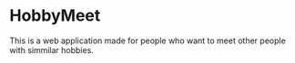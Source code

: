 # HobbyMeet

This is a web application made for people who want to meet other people with simmilar hobbies.
